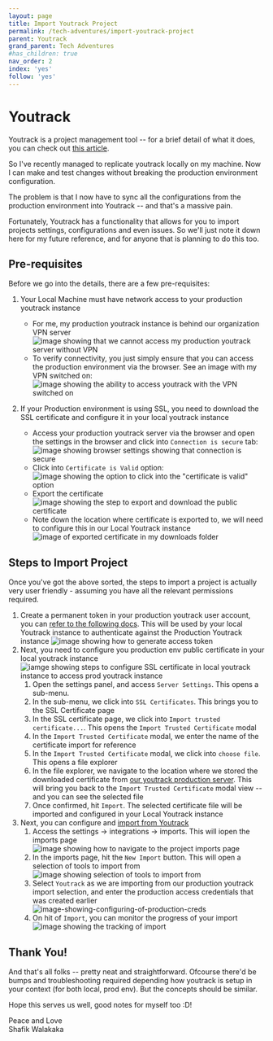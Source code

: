 ```yaml
---
layout: page
title: Import Youtrack Project
permalink: /tech-adventures/import-youtrack-project
parent: Youtrack
grand_parent: Tech Adventures
#has_children: true 
nav_order: 2
index: 'yes'
follow: 'yes'
---
```




# Youtrack

Youtrack is a project management tool -- for a brief detail of what it does, you can check out [this article](/tech-adventures/run-youtrack-locally).

So I've recently managed to replicate youtrack locally on my machine. Now I can make and test changes without breaking the production environment configuration.

The problem is that I now have to sync all the configurations from the production environment into Youtrack -- and that's a massive pain.

Fortunately, Youtrack has a functionality that allows for you to import projects settings, configurations and even issues.
So we'll just note it down here for my future reference, and for anyone that is planning to do this too.


## Pre-requisites

Before we go into the details, there are a few pre-requisites:
1. Your Local Machine must have network access to your production youtrack instance
   - For me, my production youtrack instance is behind our organization VPN server
   ![image showing that we cannot access my production youtrack server without VPN](../../parent-page-tech-adventures/child-page-import-youtrack-project/image-showing-unable-to-access-youtrack-without-vpn.png)
   - To verify connectivity, you just simply ensure that you can access the production environment via the browser. See an image with my VPN switched on:
   ![image showing the ability to access youtrack with the VPN switched on](../../parent-page-tech-adventures/child-page-import-youtrack-project/image-showing-able-to-access-youtrack-w-vpn-swithced-on.png)

2. If your Production environment is using SSL, you need to download the SSL certificate and configure it in your local youtrack instance
   - Access your production youtrack server via the browser and open the settings in the browser and click into `Connection is secure` tab:
   ![image showing browser settings showing that connection is secure](../../parent-page-tech-adventures/child-page-import-youtrack-project/image-browser-settings-prior-to-connection-is-secure.png)
   - Click into `Certificate is Valid` option:
   ![image showing the option to click into the "certificate is valid" option](../../parent-page-tech-adventures/child-page-import-youtrack-project/image-browser-settings-after-click-connection-is-secure-prior-certificate-is-valid.png)
   - Export the certificate
   ![image showing the step to export and download the public certificate](../../parent-page-tech-adventures/child-page-import-youtrack-project/image-showing-export-certificate-option.png)
   - Note down the location where certificate is exported to, we will need to configure this in our Local Youtrack instance
   ![image of exported certificate in my downloads folder](../../parent-page-tech-adventures/child-page-import-youtrack-project/image-showing-the-location-where-certificate-exported-to.png)


## Steps to Import Project
Once you've got the above sorted, the steps to import a project is actually very user friendly - assuming you have all the relevant permissions required.

1. Create a permanent token in your production youtrack user account, you can [refer to the following docs](https://www.jetbrains.com/help/youtrack/server/import-from-youtrack.html#new-permanent-token). This will be used by your local Youtrack instance to authenticate against the Production Youtrack instance
![image showing how to generate access token](../../parent-page-tech-adventures/child-page-import-youtrack-project/image-showing-how-to-generate-access-token.png)
2. Next, you need to configure you production env public certificate in your local youtrack instance
![iamge showing steps to configure SSL certificate in local youtrack instance to access prod youtrack instance](../../parent-page-tech-adventures/child-page-import-youtrack-project/image-steps-to-import-SSL-cert-2.png)
   1. Open the settings panel, and access `Server Settings`. This opens a sub-menu.
   2. In the sub-menu, we click into `SSL Certificates`. This brings you to the SSL Certificate page
   3. In the SSL certificate page, we click into `Import trusted certificate...`. This opens the `Import Trusted Certificate` modal
   4. In the `Import Trusted Certificate` modal, we enter the name of the certificate import for reference
   5. In the `Import Trusted Certificate` modal, we click into `choose file`. This opens a file explorer
   6. In the file explorer, we navigate to the location where we stored the downloaded certificate from [our youtrack production server](/tech-adventures/import-youtrack-project#pre-requisites). This will bring you back to the `Import Trusted Certificate` modal view -- and you can see the selected file
   7. Once confirmed, hit `Import`. The selected certificate file will be imported and configured in your Local Youtrack instance
3. Next, you can configure and [import from Youtrack](https://www.jetbrains.com/help/youtrack/server/import-from-youtrack.html#setup-procedure)
   1. Access the settings -> integrations -> imports. This will iopen the imports page
   ![image showing how to navigate to the project imports page](../../parent-page-tech-adventures/child-page-import-youtrack-project/image-showing-how-to-navigate-to-project-import-page-2.png)
   2. In the imports page, hit the `New Import` button. This will open a selection of tools to import from
   ![image showing selection of tools to import from](../../parent-page-tech-adventures/child-page-import-youtrack-project/image-showing-selection-of-tools-to-import-fron.png)
   3. Select `Youtrack` as we are importing from our production youtrack import selection, and enter the production access credentials that was created earlier
   ![image-showing-configuring-of-production-creds](../../parent-page-tech-adventures/child-page-import-youtrack-project/image-import-selection-modal-production-youtrack-creds.png)
   4. On hit of `Import`, you can monitor the progress of your import
   ![image showing the tracking of import](../../parent-page-tech-adventures/child-page-import-youtrack-project/image-dashboard-of-import-progress.png)


## Thank You!

And that's all folks -- pretty neat and straightforward. Ofcourse there'd be bumps and troubleshooting required depending how youtrack is setup in your context (for both local, prod env). But the concepts should be similar.

Hope this serves us well, good notes for myself too :D!

Peace and Love <br>
Shafik Walakaka